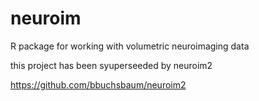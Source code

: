 # neuroim
R package for working with volumetric neuroimaging data

this project has been syuperseeded by neuroim2

https://github.com/bbuchsbaum/neuroim2
